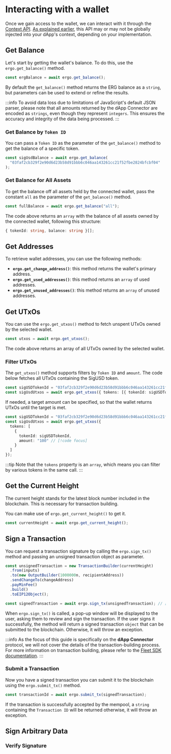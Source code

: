 # Interacting with a wallet

Once we gain access to the wallet, we can interact with it through the [Context API](/dapp-connector/api-overview#context-api). [As explained earlier](wallet-connection#avoid-globally-instantiating-of-the-ergo-object), this API may or may not be globally injected into your dApp's context, depending on your implementation.

## Get Balance

Let's start by getting the wallet's balance. To do this, use the `ergo.get_balance()` method.

```ts
const ergBalance = await ergo.get_balance();
```

By default the `get_balance()` method returns the ERG balance as a `string`, but parameters can be used to extend or refine the results.

:::info
To avoid data loss due to limitations of JavaScript's default JSON parser, please note that all amounts returned by the dApp Connector are encoded as `strings`, even though they represent `integers`. This ensures the accuracy and integrity of the data being processed.
:::

### Get Balance by `Token ID`

You can pass a `Token ID` as the parameter of the `get_balance()` method to get the balance of a specific token.

```ts
const sigUsdBalance = await ergo.get_balance(
  "03faf2cb329f2e90d6d23b58d91bbb6c046aa143261cc21f52fbe2824bfcbf04"
);
```

### Get Balance for All Assets

To get the balance off all assets held by the connected wallet, pass the constant `all` as the parameter of the `get_balance()` method.

```ts
const fullBalance = await ergo.get_balance("all");
```

The code above returns an `array` with the balance of all assets owned by the connected wallet, following this structure:

```ts
{ tokenId: string, balance: string }[];
```

## Get Addresses

To retrieve wallet addresses, you can use the following methods:

- **`ergo.get_change_address()`**: this method returns the wallet's primary address.
- **`ergo.get_used_addresses()`**: this method returns an `array` of used addresses.
- **`ergo.get_unused_addresses()`**: this method returns an `array` of unused addresses.

## Get UTxOs

You can use the `ergo.get_utxos()` method to fetch unspent UTxOs owned by the selected wallet.

```ts
const utxos = await ergo.get_utxos();
```

The code above returns an array of all UTxOs owned by the selected wallet.

### Filter UTxOs

The `get_utxos()` method supports filters by `Token ID` and `amount`. The code below fetches all UTxOs containing the SigUSD token.

```ts
const sigUSDTokenId = "03faf2cb329f2e90d6d23b58d91bbb6c046aa143261cc21f52fbe2824bfcbf04";
const sigUsdUtxos = await ergo.get_utxos({ tokens: [{ tokenId: sigUSDTokenId }] }); // [!code focus]
```

If needed, a target amount can be specified, so that the wallet returns UTxOs until the target is met.

```ts
const sigUSDTokenId = "03faf2cb329f2e90d6d23b58d91bbb6c046aa143261cc21f52fbe2824bfcbf04";
const sigUsdUtxos = await ergo.get_utxos({
  tokens: [
    {
      tokenId: sigUSDTokenId,
      amount: "100" // [!code focus]
    }
  ]
});
```

:::tip
Note that the `tokens` property is an `array`, which means you can filter by various tokens in the same call.
:::

## Get the Current Height

The current height stands for the latest block number included in the blockchain. This is necessary for transaction building.

You can make use of `ergo.get_current_height()` to get it.

```ts
const currentHeight = await ergo.get_current_height();
```

## Sign a Transaction

You can request a transaction signature by calling the `ergo.sign_tx()` method and passing an unsigned transaction object as parameter.

```ts
const unsignedTransaction = new TransactionBuilder(currentHeight)
  .from(inputs)
  .to(new OutputBuilder(1000000n, recipientAddress))
  .sendChangeTo(changeAddress)
  .payMinFee()
  .build()
  .toEIP12Object();

const signedTransaction = await ergo.sign_tx(unsignedTransaction); // [!code focus]
```

When `ergo.sign_tx()` is called, a pop-up window will be displayed to the user, asking them to review and sign the transaction. If the user signs it successfully, the method will return a signed transaction `object` that can be submitted to the blockchain. Otherwise, it will throw an exception.

:::info
As the focus of this guide is specifically on the **dApp Connector** protocol, we will not cover the details of the transaction-building process. For more information on transaction building, please refer to the [Fleet SDK documentation](https://fleet-sdk.github.io/docs/transaction-building).
:::

### Submit a Transaction

Now you have a signed transaction you can submit it to the blockchain using the `ergo.submit_tx()` method.

```ts
const transactionId = await ergo.submit_tx(signedTransaction);
```

If the transaction is successfully accepted by the mempool, a `string` containing the `Transaction ID` will be returned otherwise, it will throw an exception.

## Sign Arbitrary Data

### Verify Signature
